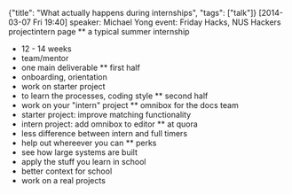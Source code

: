{"title": "What actually happens during internships", "tags": ["talk"]}
[2014-03-07 Fri 19:40]
speaker: Michael Yong
event: Friday Hacks, NUS Hackers
 projectintern page
** a typical summer internship
 * 12 - 14 weeks
 * team/mentor
 * one main deliverable
** first half
 * onboarding, orientation
 * work on starter project
 * to learn the processes, coding style
** second half
 * work on your "intern" project
** omnibox for the docs team
 * starter project: improve matching functionality
 * intern project: add omnibox to editor
** at quora
 * less difference between intern and full timers
 * help out whereever you can
** perks
 * see how large systems are built
 * apply the stuff you learn in school
 * better context for school
 * work on a real projects


